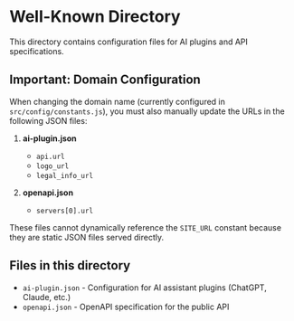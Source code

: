 # Well-Known Directory

This directory contains configuration files for AI plugins and API specifications.

## Important: Domain Configuration

When changing the domain name (currently configured in `src/config/constants.js`), you must also manually update the URLs in the following JSON files:

1. **ai-plugin.json**
   - `api.url`
   - `logo_url`
   - `legal_info_url`

2. **openapi.json**
   - `servers[0].url`

These files cannot dynamically reference the `SITE_URL` constant because they are static JSON files served directly.

## Files in this directory

- `ai-plugin.json` - Configuration for AI assistant plugins (ChatGPT, Claude, etc.)
- `openapi.json` - OpenAPI specification for the public API

